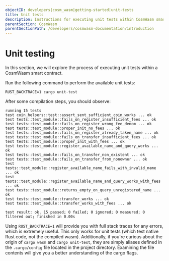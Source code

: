 ```yaml
---
objectID: developers|cosm_wasm|getting-started|unit-tests
title: Unit tests
description: Instructions for executing unit tests within CosmWasm smart contracts
parentSection: CosmWasm
parentSectionPath: /developers/cosmwasm-documentation/introduction
---
```


# Unit testing

In this section, we will explore the process of executing unit tests within a CosmWasm smart contract.

Run the following command to perform the available unit tests:

```shell
RUST_BACKTRACE=1 cargo unit-test
```

After some compilation steps, you should observe:

```text
running 15 tests
test coin_helpers::test::assert_sent_sufficient_coin_works ... ok
test tests::test_module::fails_on_register_insufficient_fees ... ok
test tests::test_module::fails_on_register_wrong_fee_denom ... ok
test tests::test_module::proper_init_no_fees ... ok
test tests::test_module::fails_on_register_already_taken_name ... ok
test tests::test_module::fails_on_transfer_insufficient_fees ... ok
test tests::test_module::proper_init_with_fees ... ok
test tests::test_module::register_available_name_and_query_works ... ok
test tests::test_module::fails_on_transfer_non_existent ... ok
test tests::test_module::fails_on_transfer_from_nonowner ... ok
test tests::test_module::register_available_name_fails_with_invalid_name ... ok
test tests::test_module::register_available_name_and_query_works_with_fees ... ok
test tests::test_module::returns_empty_on_query_unregistered_name ... ok
test tests::test_module::transfer_works ... ok
test tests::test_module::transfer_works_with_fees ... ok

test result: ok. 15 passed; 0 failed; 0 ignored; 0 measured; 0 filtered out; finished in 0.00s
```

Using `RUST_BACKTRACE=1` will provide you with full stack traces for any errors, which is extremely useful. This only works for unit tests (which test native Rust code, not the compiled wasm). Additionally, if you're curious about the origin of `cargo wasm` and `cargo unit-test`, they are simply aliases defined in the `.cargo/config` file located in the project directory. Examining the file contents will give you a better understanding of the cargo flags.